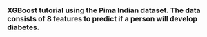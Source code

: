### XGBoost tutorial using the Pima Indian dataset.  The data consists of 8 features to predict if a person will develop diabetes. 
